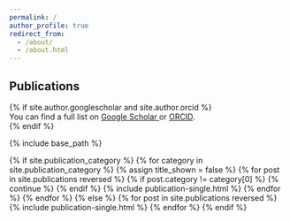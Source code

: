 ```yaml
---
permalink: /
author_profile: true
redirect_from: 
  - /about/
  - /about.html
---
```


<section id="publications" class="archive">
<h1 class="archive__subtitle">Publications</h1>
{% if site.author.googlescholar and site.author.orcid %}
<div class="wordwrap">You can find a full list on <a href="{{site.author.googlescholar}}">Google Scholar
    </a> or <a href="{{site.author.orcid}}">ORCID</a>.</div>
{% endif %}

{% include base_path %}

<!-- New style rendering if publication categories are defined -->
{% if site.publication_category %}
{% for category in site.publication_category %}
{% assign title_shown = false %}
{% for post in site.publications reversed %}
{% if post.category != category[0] %}
{% continue %}
{% endif %}
{% include publication-single.html %}
{% endfor %}
{% endfor %}
{% else %}
{% for post in site.publications reversed %}
{% include publication-single.html %}
{% endfor %}
{% endif %}
</section>
